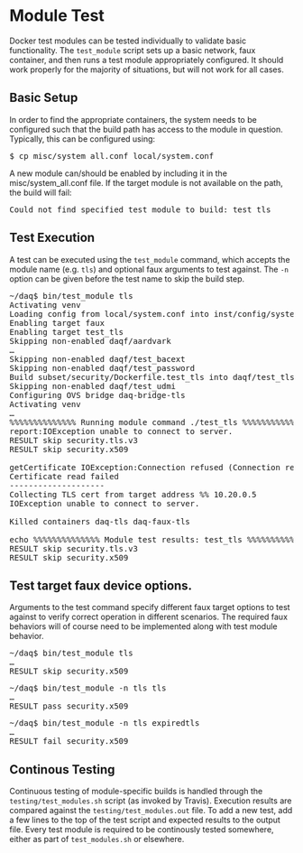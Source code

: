 # Module Test

Docker test modules can be tested individually to validate basic functionality. The `test_module`
script sets up a basic network, faux container, and then runs a test module appropriately
configured. It should work properly for the majority of situations, but will not work for all cases.

## Basic Setup

In order to find the appropriate containers, the system needs to be configured such that the build
path has access to the module in question. Typically, this can be configured using:
<pre>$ cp misc/system_all.conf local/system.conf</pre>
A new module can/should be enabled by
including it in the misc/system_all.conf file. If the target module is not available on the path,
the build will fail:
<pre>Could not find specified test module to build: test_tls</pre>

## Test Execution

A test can be executed using the `test_module` command, which accepts the module name (e.g. `tls`)
and optional faux arguments to test against. The `-n` option can be given before the test name to
skip the build step.

<pre>
~/daq$ bin/test_module tls
Activating venv
Loading config from local/system.conf into inst/config/system.conf
Enabling target faux
Enabling target test_tls
Skipping non-enabled daqf/aardvark
&hellip;
Skipping non-enabled daqf/test_bacext
Skipping non-enabled daqf/test_password
Build subset/security/Dockerfile.test_tls into daqf/test_tls, log to build/docker_build.test_tls...
Skipping non-enabled daqf/test_udmi
Configuring OVS bridge daq-bridge-tls
Activating venv
&hellip;
%%%%%%%%%%%%%% Running module command ./test_tls %%%%%%%%%%%%%%%
report:IOException unable to connect to server.
RESULT skip security.tls.v3
RESULT skip security.x509

getCertificate IOException:Connection refused (Connection refused)
Certificate read failed
--------------------
Collecting TLS cert from target address %% 10.20.0.5
IOException unable to connect to server.

Killed containers daq-tls daq-faux-tls

echo %%%%%%%%%%%%%% Module test results: test_tls %%%%%%%%%%%%%%%
RESULT skip security.tls.v3
RESULT skip security.x509
</pre>

## Test target faux device options.

Arguments to the test command specify different faux target options to test against to verify
correct operation in different scenarios. The required faux behaviors will of course need to be
implemented along with test module behavior.

<pre>
~/daq$ bin/test_module tls
&hellip;
RESULT skip security.x509
</pre>

<pre>
~/daq$ bin/test_module -n tls tls
&hellip;
RESULT pass security.x509
</pre>

<pre>
~/daq$ bin/test_module -n tls expiredtls
&hellip;
RESULT fail security.x509
</pre>

## Continous Testing

Continuous testing of module-specific builds is handled through the `testing/test_modules.sh`
script (as invoked by Travis). Execution results are compared against the
`testing/test_modules.out` file. To add a new test, add a few lines to the top of the test script
and expected results to the output file. Every test module is required to be continously tested
somewhere, either as part of `test_modules.sh` or elsewhere.
